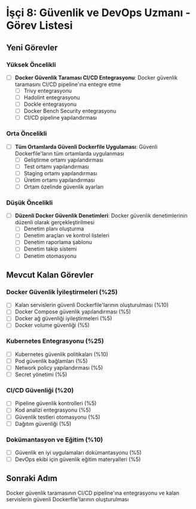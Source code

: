 # İşçi 8: Güvenlik ve DevOps Uzmanı - Görev Listesi

## Yeni Görevler
### Yüksek Öncelikli
- [ ] **Docker Güvenlik Taraması CI/CD Entegrasyonu**: Docker güvenlik taramasını CI/CD pipeline'ına entegre etme
  - [ ] Trivy entegrasyonu
  - [ ] Hadolint entegrasyonu
  - [ ] Dockle entegrasyonu
  - [ ] Docker Bench Security entegrasyonu
  - [ ] CI/CD pipeline yapılandırması

### Orta Öncelikli
- [ ] **Tüm Ortamlarda Güvenli Dockerfile Uygulaması**: Güvenli Dockerfile'ların tüm ortamlarda uygulanması
  - [ ] Geliştirme ortamı yapılandırması
  - [ ] Test ortamı yapılandırması
  - [ ] Staging ortamı yapılandırması
  - [ ] Üretim ortamı yapılandırması
  - [ ] Ortam özelinde güvenlik ayarları

### Düşük Öncelikli
- [ ] **Düzenli Docker Güvenlik Denetimleri**: Docker güvenlik denetimlerinin düzenli olarak gerçekleştirilmesi
  - [ ] Denetim planı oluşturma
  - [ ] Denetim araçları ve kontrol listeleri
  - [ ] Denetim raporlama şablonu
  - [ ] Denetim takip sistemi
  - [ ] Denetim otomasyonu

## Mevcut Kalan Görevler
### Docker Güvenlik İyileştirmeleri (%25)
- [ ] Kalan servislerin güvenli Dockerfile'larının oluşturulması (%10)
- [ ] Docker Compose güvenlik yapılandırması (%5)
- [ ] Docker ağ güvenliği iyileştirmeleri (%5)
- [ ] Docker volume güvenliği (%5)

### Kubernetes Entegrasyonu (%25)
- [ ] Kubernetes güvenlik politikaları (%10)
- [ ] Pod güvenlik bağlamları (%5)
- [ ] Network policy yapılandırması (%5)
- [ ] Secret yönetimi (%5)

### CI/CD Güvenliği (%20)
- [ ] Pipeline güvenlik kontrolleri (%5)
- [ ] Kod analizi entegrasyonu (%5)
- [ ] Güvenlik testleri otomasyonu (%5)
- [ ] Dağıtım güvenliği (%5)

### Dokümantasyon ve Eğitim (%10)
- [ ] Güvenlik en iyi uygulamaları dokümantasyonu (%5)
- [ ] DevOps ekibi için güvenlik eğitim materyalleri (%5)

## Sonraki Adım
Docker güvenlik taramasının CI/CD pipeline'ına entegrasyonu ve kalan servislerin güvenli Dockerfile'larının oluşturulması
